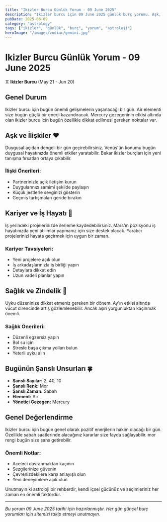 ```yaml
---
title: "Ikizler Burcu Günlük Yorum - 09 June 2025"
description: "Ikizler burcu için 09 June 2025 günlük burç yorumu. Aşk, kariyer, sağlık ve şanslı sayılar."
pubDate: 2025-06-09
category: "astrology"
tags: ["ikizler", "günlük", "burç", "yorum", "astroloji"]
heroImage: "/images/zodiac/gemini.jpg"
---
```


# Ikizler Burcu Günlük Yorum - 09 June 2025

♊ **Ikizler Burcu** (May 21 - Jun 20)

## Genel Durum

Ikizler burcu için bugün önemli gelişmelerin yaşanacağı bir gün. Air elementi size bugün güçlü bir enerji kazandıracak. Mercury gezegeninin etkisi altında olan ikizler burcu için bugün özellikle dikkat edilmesi gereken noktalar var.

## Aşk ve İlişkiler ❤️

Duygusal açıdan dengeli bir gün geçirebilirsiniz. Venüs'ün konumu bugün duygusal hayatınızda önemli etkiler yaratabilir. Bekar ikizler burçları için yeni tanışma fırsatları ortaya çıkabilir.

### İlişki Önerileri:
- Partnerinizle açık iletişim kurun
- Duygularınızı samimi şekilde paylaşın
- Küçük jestlerle sevginizi gösterin
- Geçmiş tartışmaları geride bırakın

## Kariyer ve İş Hayatı 💼

İş yerindeki projelerinizde ilerleme kaydedebilirsiniz. Mars'ın pozisyonu iş hayatınızda yeni atılımlar yapmanız için size destek olacak. Yaratıcı projelerinizi hayata geçirmek için uygun bir zaman.

### Kariyer Tavsiyeleri:
- Yeni projelere açık olun
- İş arkadaşlarınızla iş birliği yapın
- Detaylara dikkat edin
- Uzun vadeli planlar yapın

## Sağlık ve Zindelik 🏥

Uyku düzeninize dikkat etmeniz gereken bir dönem. Ay'ın etkisi altında vücut direncinde artış gözlemlenebilir. Ancak aşırı yorgunluktan kaçınmak önemli.

### Sağlık Önerileri:
- Düzenli egzersiz yapın
- Bol su için
- Stresle başa çıkma yolları bulun
- Yeterli uyku alın

## Bugünün Şanslı Unsurları 🍀

- **Şanslı Sayılar:** 2, 40, 10
- **Şanslı Renk:** Mor
- **Şanslı Zaman:** Sabah
- **Element:** Air
- **Yönetici Gezegen:** Mercury

## Genel Değerlendirme

Ikizler burcu için bugün genel olarak pozitif enerjilerin hakim olacağı bir gün. Özellikle sabah saatlerinde alacağınız kararlar size fayda sağlayabilir. mor rengi bugün size şans getirebilir.

### Önemli Notlar:
- Aceleci davranmaktan kaçının
- Sezgilerinize güvenin
- Çevrenizdekilere karşı anlayışlı olun
- Yeni deneyimlere açık olun

Unutmayın ki astroloji bir rehberdir, kendi içsel gücünüz ve seçimleriniz her zaman en önemli faktördür.

---

*Bu yorum 09 June 2025 tarihi için hazırlanmıştır. Her gün güncel burç yorumları için sitemizi takip etmeyi unutmayın.*
